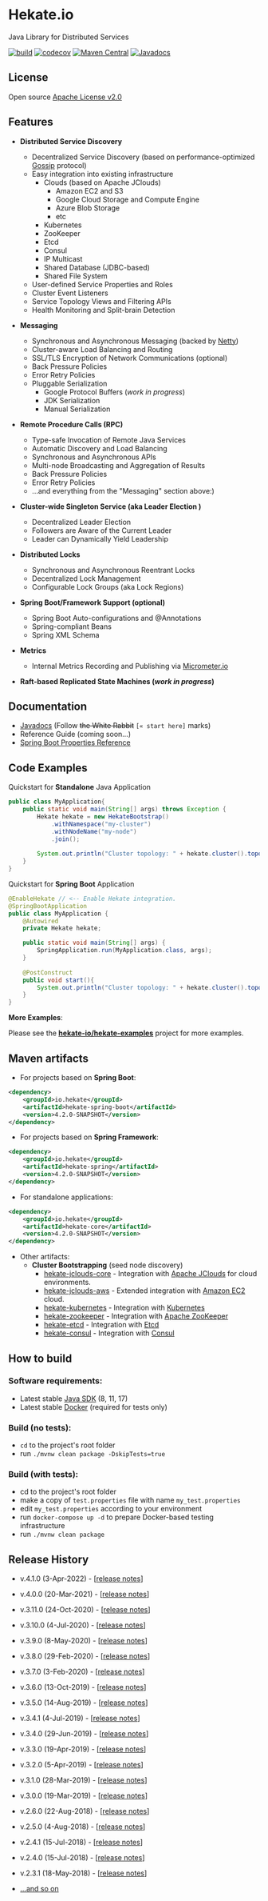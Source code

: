 # Hekate.io

Java Library for Distributed Services

[![build](https://github.com/hekate-io/hekate/workflows/Build/badge.svg?branch=master)](https://github.com/hekate-io/hekate/actions)
[![codecov](https://codecov.io/gh/hekate-io/hekate/branch/master/graph/badge.svg)](https://codecov.io/gh/hekate-io/hekate)
[![Maven Central](https://maven-badges.herokuapp.com/maven-central/io.hekate/hekate-all/badge.svg)](https://search.maven.org/search?q=io.hekate)
[![Javadocs](http://javadoc.io/badge/io.hekate/hekate-all.svg)](http://javadoc.io/doc/io.hekate/hekate-all)

## License
Open source [Apache License v2.0](http://www.apache.org/licenses/)  

## Features

- **Distributed Service Discovery**
    - Decentralized Service Discovery (based on performance-optimized [Gossip](https://en.wikipedia.org/wiki/Gossip_protocol) protocol)
    - Easy integration into existing infrastructure
        - Clouds (based on Apache JClouds)
            - Amazon EC2 and S3
            - Google Cloud Storage and Compute Engine
            - Azure Blob Storage
            - etc
        - Kubernetes    
        - ZooKeeper
        - Etcd
        - Consul
        - IP Multicast
        - Shared Database (JDBC-based)
        - Shared File System
    - User-defined Service Properties and Roles
    - Cluster Event Listeners    
    - Service Topology Views and Filtering APIs
    - Health Monitoring and Split-brain Detection
    
- **Messaging**
    - Synchronous and Asynchronous Messaging (backed by [Netty](https://netty.io))
    - Cluster-aware Load Balancing and Routing
    - SSL/TLS Encryption of Network Communications (optional)
    - Back Pressure Policies
    - Error Retry Policies
    - Pluggable Serialization
        - Google Protocol Buffers (_work in progress_)
        - JDK Serialization
        - Manual Serialization
        
- **Remote Procedure Calls (RPC)**
    - Type-safe Invocation of Remote Java Services
    - Automatic Discovery and Load Balancing
    - Synchronous and Asynchronous APIs
    - Multi-node Broadcasting and Aggregation of Results
    - Back Pressure Policies
    - Error Retry Policies
    - ...and everything from the "Messaging" section above:)
    
- **Cluster-wide Singleton Service (aka Leader Election )**
    - Decentralized Leader Election
    - Followers are Aware of the Current Leader
    - Leader can Dynamically Yield Leadership

- **Distributed Locks**
    - Synchronous and Asynchronous Reentrant Locks
    - Decentralized Lock Management
    - Configurable Lock Groups (aka Lock Regions)
                
- **Spring Boot/Framework Support (optional)**
    - Spring Boot Auto-configurations and @Annotations
    - Spring-compliant Beans
    - Spring XML Schema

- **Metrics**
    - Internal Metrics Recording and Publishing via [Micrometer.io](https://micrometer.io/) 

- **Raft-based Replicated State Machines (_work in progress_)**


## Documentation

- [Javadocs](http://javadoc.io/doc/io.hekate/hekate-all/) (Follow ~~the White Rabbit~~ `[« start here]` marks)
- Reference Guide (coming soon...) 
- [Spring Boot Properties Reference](http://javadoc.io/doc/io.hekate/hekate-all/latest/spring-boot.properties.txt)

## Code Examples

Quickstart for **Standalone** Java Application
```java
public class MyApplication{
    public static void main(String[] args) throws Exception {
        Hekate hekate = new HekateBootstrap()
            .withNamespace("my-cluster")
            .withNodeName("my-node")
            .join();
        
        System.out.println("Cluster topology: " + hekate.cluster().topology());
    }
}

```

Quickstart for **Spring Boot** Application
```java
@EnableHekate // <-- Enable Hekate integration.
@SpringBootApplication
public class MyApplication {
    @Autowired
    private Hekate hekate;

    public static void main(String[] args) {
        SpringApplication.run(MyApplication.class, args);
    }
    
    @PostConstruct
    public void start(){
        System.out.println("Cluster topology: " + hekate.cluster().topology());
    }
}
```

__More Examples__: 

Please see the **[hekate-io/hekate-examples](https://github.com/hekate-io/hekate-examples)** project for more examples.


## Maven artifacts

 * For projects based on **Spring Boot**:
```xml
<dependency>
    <groupId>io.hekate</groupId>
    <artifactId>hekate-spring-boot</artifactId>
    <version>4.2.0-SNAPSHOT</version>
</dependency>
```

 * For projects based on **Spring Framework**:
```xml
<dependency>
    <groupId>io.hekate</groupId>
    <artifactId>hekate-spring</artifactId>
    <version>4.2.0-SNAPSHOT</version>
</dependency>
```

 * For standalone applications:
```xml
<dependency>
    <groupId>io.hekate</groupId>
    <artifactId>hekate-core</artifactId>
    <version>4.2.0-SNAPSHOT</version>
</dependency>
```

 * Other artifacts:
    - **Cluster Bootstrapping** (seed node discovery)
        - [hekate-jclouds-core](hekate-jclouds-core/) - Integration with [Apache JClouds](https://jclouds.apache.org) 
          for cloud environments.
        - [hekate-jclouds-aws](hekate-jclouds-aws/) - Extended integration with [Amazon EC2](https://aws.amazon.com) cloud.
        - [hekate-kubernetes](hekate-kubernetes/) - Integration with [Kubernetes](https://kubernetes.io) 
        - [hekate-zookeeper](hekate-zookeeper/) - Integration with [Apache ZooKeeper](https://zookeeper.apache.org) 
        - [hekate-etcd](hekate-etcd/) - Integration with [Etcd](https://github.com/etcd-io/etcd) 
        - [hekate-consul](hekate-consul/) - Integration with [Consul](https://github.com/hashicorp/consul) 

## How to build

### Software requirements:

 - Latest stable [Java SDK](https://adoptopenjdk.net/) (8, 11, 17)
 - Latest stable [Docker](https://www.docker.com) (required for tests only)


### Build (no tests):

 - `cd` to the project's root folder
 - run `./mvnw clean package -DskipTests=true`
 
### Build (with tests):
 
  - cd to the project's root folder
  - make a copy of `test.properties` file with name `my_test.properties`
  - edit `my_test.properties` according to your environment
  - run `docker-compose up -d` to prepare Docker-based testing infrastructure
  - run `./mvnw clean package`
  
## Release History

 - v.4.1.0 (3-Apr-2022) - [[release notes](https://github.com/hekate-io/hekate/releases/tag/v.4.1.0)]

 - v.4.0.0 (20-Mar-2021) - [[release notes](https://github.com/hekate-io/hekate/releases/tag/v.4.0.0)]

 - v.3.11.0 (24-Oct-2020) - [[release notes](https://github.com/hekate-io/hekate/releases/tag/v.3.11.0)]
 
 - v.3.10.0 (4-Jul-2020) - [[release notes](https://github.com/hekate-io/hekate/releases/tag/v.3.10.0)]

 - v.3.9.0 (8-May-2020) - [[release notes](https://github.com/hekate-io/hekate/releases/tag/v.3.9.0)]

 - v.3.8.0 (29-Feb-2020) - [[release notes](https://github.com/hekate-io/hekate/releases/tag/v.3.8.0)]
 
 - v.3.7.0 (3-Feb-2020) - [[release notes](https://github.com/hekate-io/hekate/releases/tag/v.3.7.0)]

 - v.3.6.0 (13-Oct-2019) - [[release notes](https://github.com/hekate-io/hekate/releases/tag/v.3.6.0)]
 
 - v.3.5.0 (14-Aug-2019) - [[release notes](https://github.com/hekate-io/hekate/releases/tag/v.3.5.0)]
 
 - v.3.4.1 (4-Jul-2019) - [[release notes](https://github.com/hekate-io/hekate/releases/tag/v.3.4.1)]

 - v.3.4.0 (29-Jun-2019) - [[release notes](https://github.com/hekate-io/hekate/releases/tag/v.3.4.0)]
 
 - v.3.3.0 (19-Apr-2019) - [[release notes](https://github.com/hekate-io/hekate/releases/tag/v.3.3.0)]
 
 - v.3.2.0 (5-Apr-2019) - [[release notes](https://github.com/hekate-io/hekate/releases/tag/v.3.2.0)]
 
 - v.3.1.0 (28-Mar-2019) - [[release notes](https://github.com/hekate-io/hekate/releases/tag/v.3.1.0)]
 
 - v.3.0.0 (19-Mar-2019) - [[release notes](https://github.com/hekate-io/hekate/releases/tag/v.3.0.0)]
 
 - v.2.6.0 (22-Aug-2018) - [[release notes](https://github.com/hekate-io/hekate/releases/tag/v.2.6.0)]

 - v.2.5.0 (4-Aug-2018) - [[release notes](https://github.com/hekate-io/hekate/releases/tag/v.2.5.0)]

 - v.2.4.1 (15-Jul-2018) - [[release notes](https://github.com/hekate-io/hekate/releases/tag/v.2.4.1)]

 - v.2.4.0 (15-Jul-2018) - [[release notes](https://github.com/hekate-io/hekate/releases/tag/v.2.4.0)]

 - v.2.3.1 (18-May-2018) - [[release notes](https://github.com/hekate-io/hekate/releases/tag/v.2.3.1)]

 - [...and so on](https://github.com/hekate-io/hekate/releases)
